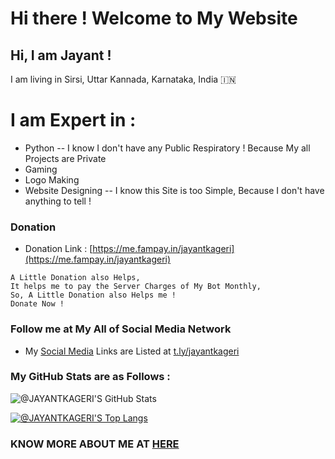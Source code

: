 # Hi there ! Welcome to My Website
## Hi, I am Jayant !
I am living in Sirsi, Uttar Kannada, Karnataka, India 🇮🇳

# I am Expert in :
- Python
-- I know I don't have any Public Respiratory ! Because My all Projects are Private
- Gaming
- Logo Making
- Website Designing 
-- I know this Site is too Simple, Because I don't have anything to tell !

### Donation
- Donation Link : [https://me.fampay.in/jayantkageri](https://me.fampay.in/jayantkageri)
```
A Little Donation also Helps,
It helps me to pay the Server Charges of My Bot Monthly,
So, A Little Donation also Helps me !
Donate Now !
```

### Follow me at My All of Social Media Network
- My [Social Media](https://t.ly/jayantkageri) Links are Listed at [t.ly/jayantkageri](https://t.ly/jayantkageri)

### My GitHub Stats are as Follows :
![@JAYANTKAGERI'S GitHub Stats](https://github-readme-stats.vercel.app/api?username=jayantkageri&show_icons=true&theme=tokyonight&include_all_commits=false)

[![@JAYANTKAGERI'S Top Langs](https://github-readme-stats.vercel.app/api/top-langs/?username=jayantkageri&layout=compact&theme=tokyonight)](https://github.com/anuraghazra/github-readme-stats)


### KNOW MORE ABOUT ME AT [HERE](https://telegram.dog/Know_About_Your_Dad)
